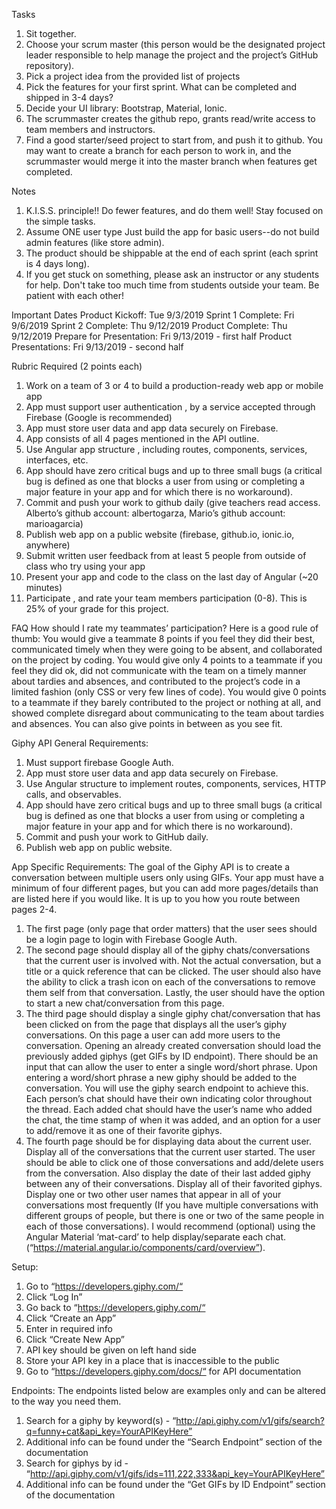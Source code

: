 
Tasks
1. Sit together.
2. Choose your scrum master (this person would be the designated project leader
responsible to help manage the project and the project’s GitHub repository).
3. Pick a project idea from the provided list of projects
4. Pick the features for your first sprint.
What can be completed and shipped in 3-4 days?
5. Decide your UI library: Bootstrap, Material, Ionic.
6. The scrummaster creates the github repo, grants read/write access to team members
and instructors.
7. Find a good starter/seed project to start from, and push it to github.
You may want to create a branch for each person to work in, and the scrummaster would
merge it into the master branch when features get completed.

Notes
1. K.I.S.S. principle!!
Do fewer features, and do them well! Stay focused on the simple tasks.
2. Assume ONE user type
Just build the app for basic users--do not build admin features (like store admin).
3. The product should be shippable at the end of each sprint (each sprint is 4 days long).
4. If you get stuck on something, please ask an instructor or any students for help.
Don't take too much time from students outside your team. Be patient with each other!

Important Dates
Product Kickoff: Tue 9/3/2019
Sprint 1 Complete: Fri 9/6/2019
Sprint 2 Complete: Thu 9/12/2019
Product Complete: Thu 9/12/2019
Prepare for Presentation: Fri 9/13/2019 - first half
Product Presentations: Fri 9/13/2019 - second half

Rubric
Required (2 points each)
1. Work on a team of 3 or 4 to build a production-ready web app or mobile app
2. App must support user authentication , by a service accepted through Firebase
(Google is recommended)
3. App must store user data and app data securely on Firebase.
4. App consists of all 4 pages mentioned in the API outline.
5. Use Angular app structure , including routes, components, services, interfaces,
etc.
6. App should have zero critical bugs and up to three small bugs (a critical bug is
defined as one that blocks a user from using or completing a major feature in
your app and for which there is no workaround).
7. Commit and push your work to github daily (give teachers read access.
Alberto’s github account: albertogarza, Mario’s github account: marioagarcia)
8. Publish web app on a public website (firebase, github.io, ionic.io, anywhere)
9. Submit written user feedback from at least 5 people from outside of class who
try using your app
10. Present your app and code to the class on the last day of Angular (~20 minutes)
11. Participate , and rate your team members participation (0-8). This is 25% of your
grade for this project.

FAQ
How should I rate my teammates’ participation?
Here is a good rule of thumb: You would give a teammate 8 points if you feel they did
their best, communicated timely when they were going to be absent, and collaborated on
the project by coding. You would give only 4 points to a teammate if you feel they did ok,
did not communicate with the team on a timely manner about tardies and absences, and
contributed to the project’s code in a limited fashion (only CSS or very few lines of code).
You would give 0 points to a teammate if they barely contributed to the project or nothing
at all, and showed complete disregard about communicating to the team about tardies
and absences. You can also give points in between as you see fit.



Giphy API
General Requirements:
1. Must support firebase Google Auth.
2. App must store user data and app data securely on Firebase.
3. Use Angular structure to implement routes, components, services, HTTP calls, and
observables.
4. App should have zero critical bugs and up to three small bugs (a critical bug is
defined as one that blocks a user from using or completing a major feature in your
app and for which there is no workaround).
5. Commit and push your work to GitHub daily.
6. Publish web app on public website.

App Specific Requirements:
The goal of the Giphy API is to create a conversation between multiple users only using
GIFs. Your app must have a minimum of four different pages, but you can add more
pages/details than are listed here if you would like. It is up to you how you route between
pages 2-4.
1. The first page (only page that order matters) that the user sees should be a login
page to login with Firebase Google Auth.
2. The second page should display all of the giphy chats/conversations that the current
user is involved with. Not the actual conversation, but a title or a quick reference
that can be clicked. The user should also have the ability to click a trash icon on each
of the conversations to remove them self from that conversation. Lastly, the user
should have the option to start a new chat/conversation from this page.
3. The third page should display a single giphy chat/conversation that has been clicked
on from the page that displays all the user’s giphy conversations. On this page a user
can add more users to the conversation. Opening an already created conversation
should load the previously added giphys (get GIFs by ID endpoint). There should be
an input that can allow the user to enter a single word/short phrase. Upon entering
a word/short phrase a new giphy should be added to the conversation. You will use
the giphy search endpoint to achieve this. Each person’s chat should have their own
indicating color throughout the thread. Each added chat should have the user’s
name who added the chat, the time stamp of when it was added, and an option for a
user to add/remove it as one of their favorite giphys.
4. The fourth page should be for displaying data about the current user. Display all of
the conversations that the current user started. The user should be able to click one
of those conversations and add/delete users from the conversation. Also display the
date of their last added giphy between any of their conversations. Display all of their
favorited giphys. Display one or two other user names that appear in all of your
conversations most frequently (If you have multiple conversations with different
groups of people, but there is one or two of the same people in each of those
conversations).
I would recommend (optional) using the Angular Material ‘mat-card’ to help
display/separate each chat. (“https://material.angular.io/components/card/overview”).

Setup:
1. Go to “https://developers.giphy.com/“
2. Click “Log In”
3. Go back to “https://developers.giphy.com/“
4. Click “Create an App”
5. Enter in required info
6. Click “Create New App”
7. API key should be given on left hand side
8. Store your API key in a place that is inaccessible to the public
9. Go to “https://developers.giphy.com/docs/“ for API documentation

Endpoints:
The endpoints listed below are examples only and can be altered to the way you need them.
1. Search for a giphy by keyword(s) -
“http://api.giphy.com/v1/gifs/search?q=funny+cat&api_key=YourAPIKeyHere”
1. Additional info can be found under the “Search Endpoint” section of the
documentation
2. Search for giphys by id -
“http://api.giphy.com/v1/gifs/ids=111,222,333&api_key=YourAPIKeyHere”
1. Additional info can be found under the “Get GIFs by ID Endpoint” section of
the documentation
